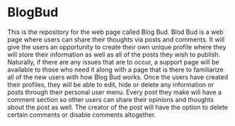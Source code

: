# BlogBud
This is the repository for the web page called Blog Bud.
Blod Bud is a web page where users can share their thoughts via posts and comments. 
It will give the users an opportunity to create their own unique profile where they will store their information as well as all of the posts they wish to publish. 
Naturally, if there are any issues that are to occur, a support page will be available to those who need it along with a page that is there to familiarize all of the new users with how Blog Bud works.
Once the users have created their profiles, they will be able to edit, hide or delete any information or posts through their personal user menu.
Every post they make will have a comment section so other users can share their opinions and thoughts about the post as well. The creator of the post will have the option to delete certain comments or disable comments altogether.
